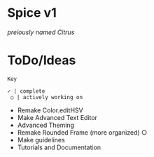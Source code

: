 # Spice v1
*preiously named Citrus*

# ToDo/Ideas

`Key`
```
✓ | complete
 ○ | actively working on
```
* Remake Color.editHSV
* Make Advanced Text Editor
* Advanced Theming
* Remake Rounded Frame (more organized) ○
* Make guidelines
* Tutorials and Documentation
